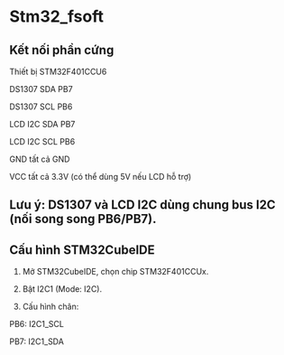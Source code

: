 # Stm32_fsoft
## Kết nối phần cứng
Thiết bị STM32F401CCU6

DS1307 SDA	PB7

DS1307 SCL	PB6

LCD I2C SDA	PB7

LCD I2C SCL	PB6

GND tất cả	GND

VCC tất cả	3.3V (có thể dùng 5V nếu LCD hỗ trợ)
## Lưu ý: DS1307 và LCD I2C dùng chung bus I2C (nối song song PB6/PB7).
## Cấu hình STM32CubeIDE
1. Mở STM32CubeIDE, chọn chip STM32F401CCUx.

2. Bật I2C1 (Mode: I2C).

3. Cấu hình chân:

PB6: I2C1_SCL

PB7: I2C1_SDA
